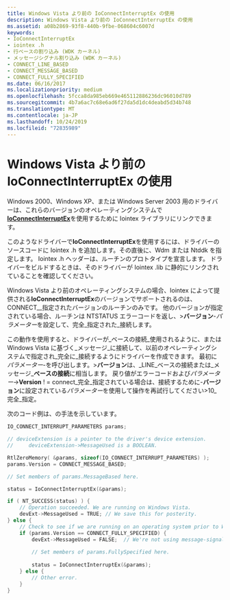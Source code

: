 ```yaml
---
title: Windows Vista より前の IoConnectInterruptEx の使用
description: Windows Vista より前の IoConnectInterruptEx の使用
ms.assetid: a08b2869-93f8-440b-9fbe-068604c6007d
keywords:
- IoConnectInterruptEx
- iointex .h
- 行ベースの割り込み (WDK カーネル)
- メッセージシグナル割り込み (WDK カーネル)
- CONNECT_LINE_BASED
- CONNECT_MESSAGE_BASED
- CONNECT_FULLY_SPECIFIED
ms.date: 06/16/2017
ms.localizationpriority: medium
ms.openlocfilehash: 5fcca8da985eb669e465112886236dc96010d789
ms.sourcegitcommit: 4b7a6ac7c68e6ad6f27da5d1dc4deabd5d34b748
ms.translationtype: MT
ms.contentlocale: ja-JP
ms.lasthandoff: 10/24/2019
ms.locfileid: "72835989"
---
```

# <a name="using-ioconnectinterruptex-prior-to-windows-vista"></a>Windows Vista より前の IoConnectInterruptEx の使用


Windows 2000、Windows XP、または Windows Server 2003 用のドライバーは、これらのバージョンのオペレーティングシステムで[**IoConnectInterruptEx**](https://docs.microsoft.com/windows-hardware/drivers/ddi/wdm/nf-wdm-ioconnectinterruptex)を使用するために Iointex ライブラリにリンクできます。

このようなドライバーで**IoConnectInterruptEx**を使用するには、ドライバーのソースコードに Iointex .h を追加します。その直後に、Wdm または Ntddk を指定します。 Iointex .h ヘッダーは、ルーチンのプロトタイプを宣言します。 ドライバーをビルドするときは、そのドライバーが Iointex .lib に静的にリンクされていることを確認してください。

Windows Vista より前のオペレーティングシステムの場合、Iointex によって提供される**IoConnectInterruptEx**のバージョンでサポートされるのは、CONNECT\_\_指定されたバージョンのルーチンのみです。 他のバージョンが指定されている場合、ルーチンは NTSTATUS エラーコードを返し、&gt;**バージョン**-*パラメーター*を設定して、完全\_指定された\_接続します。

この動作を使用すると、ドライバーが\_ベースの接続\_使用されるように、または Windows Vista に基づく\_メッセージ\_に接続して、以前のオペレーティングシステムで指定され\_完全に\_接続するようにドライバーを作成できます。 最初に*パラメーター*-を呼び出します。&gt;**バージョン**は、\_LINE\_ベースの接続または\_メッセージ\_**ベースの接続**に相当します。 戻り値がエラーコードおよび*パラメーター*-&gt;**Version** ! = connect\_完全\_指定されている場合は、接続するために-**バージョン**に設定されている*パラメーター*を使用して操作を再試行してください&gt;10_ 完全\_指定。

次のコード例は、の手法を示しています。

```cpp
IO_CONNECT_INTERRUPT_PARAMETERS params;

// deviceExtension is a pointer to the driver's device extension. 
//     deviceExtension->MessageUsed is a BOOLEAN.

RtlZeroMemory( &params, sizeof(IO_CONNECT_INTERRUPT_PARAMETERS) );
params.Version = CONNECT_MESSAGE_BASED;

// Set members of params.MessageBased here.

status = IoConnectInterruptEx(&params);

if ( NT_SUCCESS(status) ) {
    // Operation succeeded. We are running on Windows Vista.
    devExt->MessageUsed = TRUE; // We save this for posterity.
} else {
    // Check to see if we are running on an operating system prior to Windows Vista.
    if (params.Version == CONNECT_FULLY_SPECIFIED) {
        devExt->MessageUsed = FALSE;  // We're not using message-signaled interrupts.
 
        // Set members of params.FullySpecified here.
 
        status = IoConnectInterruptEx(&params);
    } else {
        // Other error.
    }
}
```

 

 




